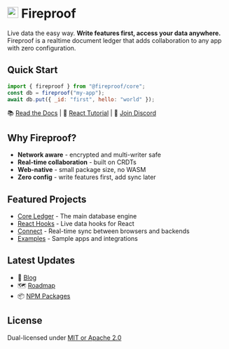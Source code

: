 # <img src="https://fireproof.storage/static/img/flame.svg" alt="Fireproof logo" width="25"> Fireproof

Live data the easy way. **Write features first, access your data anywhere.** Fireproof is a realtime document ledger that adds collaboration to any app with zero configuration.

## Quick Start

```js
import { fireproof } from "@fireproof/core";
const db = fireproof("my-app");
await db.put({ _id: "first", hello: "world" });
```

📚 [Read the Docs](https://use-fireproof.com/docs) | 🚀 [React Tutorial](https://use-fireproof.com/docs/react-tutorial) | 💬 [Join Discord](https://discord.gg/cCryrNHePH)

## Why Fireproof?

- **Network aware** - encrypted and multi-writer safe
- **Real-time collaboration** - built on CRDTs
- **Web-native** - small package size, no WASM
- **Zero config** - write features first, add sync later

## Featured Projects

- [Core Ledger](https://github.com/fireproof-storage/fireproof) - The main database engine
- [React Hooks](https://github.com/fireproof-storage/fireproof/tree/main/packages/react) - Live data hooks for React
- [Connect](https://github.com/fireproof-storage/fireproof/tree/main/packages/connect) - Real-time sync between browsers and backends
- [Examples](https://github.com/fireproof-storage/fireproof/tree/main/examples) - Sample apps and integrations

## Latest Updates

- 📝 [Blog](https://fireproof.storage/blog/)
- 🗺️ [Roadmap](https://use-fireproof.com/docs/architecture)
- 📦 [NPM Packages](https://www.npmjs.com/org/fireproof)

## License

Dual-licensed under [MIT or Apache 2.0](https://github.com/fireproof-storage/fireproof/blob/main/LICENSE.md)
